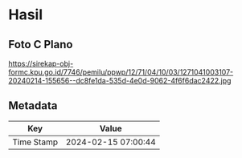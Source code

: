 # Hasil

## Foto C Plano

https://sirekap-obj-formc.kpu.go.id/7746/pemilu/ppwp/12/71/04/10/03/1271041003107-20240214-155656--dc8fe1da-535d-4e0d-9062-4f6f6dac2422.jpg


## Metadata

| Key        | Value               |
| ---------- | ------------------- |
| Time Stamp | 2024-02-15 07:00:44 |



